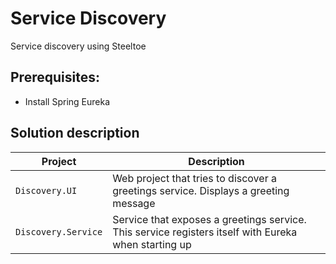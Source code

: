 # Service Discovery

Service discovery using Steeltoe


## Prerequisites:

- Install Spring Eureka

## Solution description


| Project                      | Description                                                                                                                                                                                                             |
| ---------------------------- | ----------------------------------------------------------------------------------------------------------------------------------------------------------------------------------------------------------------------- |
| `Discovery.UI`           | Web project that tries to discover a greetings service. Displays a greeting message |
| `Discovery.Service`     | Service that exposes a greetings service. This service registers itself with Eureka when starting up                                                                                                                                                                                                      |